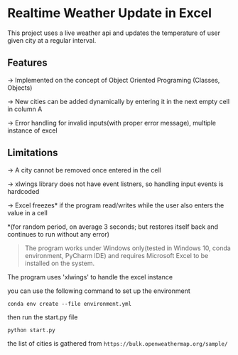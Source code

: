 # Realtime Weather Update in Excel

This project uses a live weather api and updates the temperature of user given city at a regular interval. 

## Features
-> Implemented on the concept of Object Oriented Programing (Classes, Objects)

-> New cities can be added dynamically by entering it in the next empty cell in column A 

-> Error handling for invalid inputs(with proper error message), multiple instance of excel

## Limitations
-> A city cannot be removed once entered in the cell

-> xlwings library does not have event listners, so handling input events is hardcoded

-> Excel freezes* if the program read/writes while the user also enters the value in a cell

*(for random period, on average 3 seconds; but restores itself back and continues to run without any error)


> The program works under Windows only(tested in Windows 10, conda environment, PyCharm IDE) and requires Microsoft Excel to be installed on the system.



The program uses 'xlwings' to handle the excel instance

you can use the following command to set up the environment

`conda env create --file environment.yml`

then run the start.py file

`python start.py`


the list of cities is gathered from `https://bulk.openweathermap.org/sample/`
